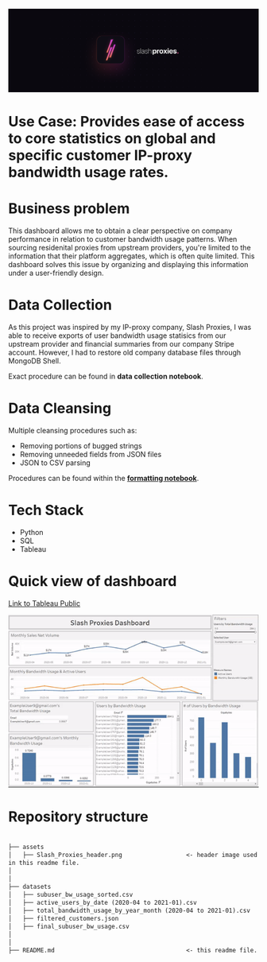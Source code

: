![Header Image](assets/Slash_Proxies_header.png)

# Use Case: Provides ease of access to core statistics on global and specific customer IP-proxy bandwidth usage rates.

# Business problem
This dashboard allows me to obtain a clear perspective on company performance in relation to customer bandwidth usage patterns. When sourcing residenital proxies from upstream providers, you're limited to the information that their platform aggregates, which is often quite limited. This dashboard solves this issue by organizing and displaying this information under a user-friendly design.

# Data Collection
As this project was inspired by my IP-proxy company, Slash Proxies, I was able to receive exports of user bandwidth usage statisics from our upstream provider and financial summaries from our company Stripe account. However, I had to restore old company database files through MongoDB Shell.

Exact procedure can be found in **data collection notebook**.

# Data Cleansing
Multiple cleansing procedures such as:
- Removing portions of bugged strings
- Removing unneeded fields from JSON files
- JSON to CSV parsing

Procedures can be found within the **[formatting notebook](https://github.com/slashdavid/slash-proxies-dashboard/blob/main/notebooks/data_formatting.ipynb)**.

# Tech Stack
- Python
- SQL
- Tableau

# Quick view of dashboard
[Link to Tableau Public](https://public.tableau.com/app/profile/david.zhang2464/viz/CustomerBandwidthUsageDashboard/Dashboard?publish=yes)

![Dashboard Gif](assets/dashboard.gif)

# Repository structure
```

├── assets
│   ├── Slash_Proxies_header.png                  <- header image used in this readme file.
│
│
├── datasets
│   ├── subuser_bw_usage_sorted.csv
│   ├── active_users_by_date (2020-04 to 2021-01).csv
│   ├── total_bandwidth_usage_by_year_month (2020-04 to 2021-01).csv
│   ├── filtered_customers.json
│   ├── final_subuser_bw_usage.csv
│
│
├── README.md                                     <- this readme file.

```
